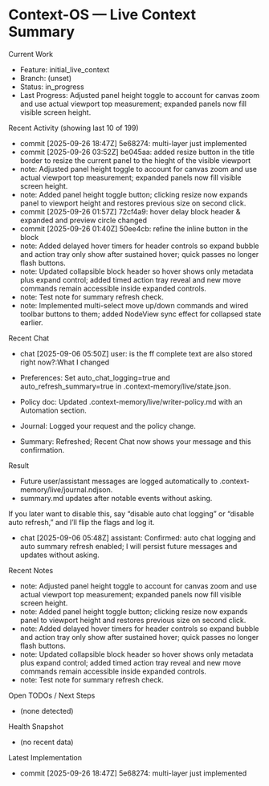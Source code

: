# Context-OS — Live Context Summary

Current Work
- Feature: initial_live_context
- Branch: (unset)
- Status: in_progress
- Last Progress: Adjusted panel height toggle to account for canvas zoom and use actual viewport top measurement; expanded panels now fill visible screen height.

Recent Activity (showing last 10 of 199)
- commit [2025-09-26 18:47Z] 5e68274: multi-layer just implemented
- commit [2025-09-26 03:52Z] be045aa: added resize button in the title border to resize the current panel to the hieght of the visible viewport
- note: Adjusted panel height toggle to account for canvas zoom and use actual viewport top measurement; expanded panels now fill visible screen height.
- note: Added panel height toggle button; clicking resize now expands panel to viewport height and restores previous size on second click.
- commit [2025-09-26 01:57Z] 72cf4a9: hover delay block header & expanded and preview circle changed
- commit [2025-09-26 01:40Z] 50ee4cb: refine the inline button in the block
- note: Added delayed hover timers for header controls so expand bubble and action tray only show after sustained hover; quick passes no longer flash buttons.
- note: Updated collapsible block header so hover shows only metadata plus expand control; added timed action tray reveal and new move commands remain accessible inside expanded controls.
- note: Test note for summary refresh check.
- note: Implemented multi-select move up/down commands and wired toolbar buttons to them; added NodeView sync effect for collapsed state earlier.

Recent Chat
- chat [2025-09-06 05:50Z] user: is the ff complete text are also stored right now?:What I changed

- Preferences: Set auto_chat_logging=true and auto_refresh_summary=true in .context-memory/live/state.json.
- Policy doc: Updated .context-memory/live/writer-policy.md with an Automation section.
- Journal: Logged your request and the policy change.
- Summary: Refreshed; Recent Chat now shows your message and this confirmation.

Result

- Future user/assistant messages are logged automatically to .context-memory/live/journal.ndjson.
- summary.md updates after notable events without asking.

If you later want to disable this, say “disable auto chat logging” or “disable auto refresh,” and I’ll flip the
flags and log it.

- chat [2025-09-06 05:48Z] assistant: Confirmed: auto chat logging and auto summary refresh enabled; I will persist future messages and updates without asking.

Recent Notes
- note: Adjusted panel height toggle to account for canvas zoom and use actual viewport top measurement; expanded panels now fill visible screen height.
- note: Added panel height toggle button; clicking resize now expands panel to viewport height and restores previous size on second click.
- note: Added delayed hover timers for header controls so expand bubble and action tray only show after sustained hover; quick passes no longer flash buttons.
- note: Updated collapsible block header so hover shows only metadata plus expand control; added timed action tray reveal and new move commands remain accessible inside expanded controls.
- note: Test note for summary refresh check.

Open TODOs / Next Steps
- (none detected)

Health Snapshot
- (no recent data)

Latest Implementation
- commit [2025-09-26 18:47Z] 5e68274: multi-layer just implemented
